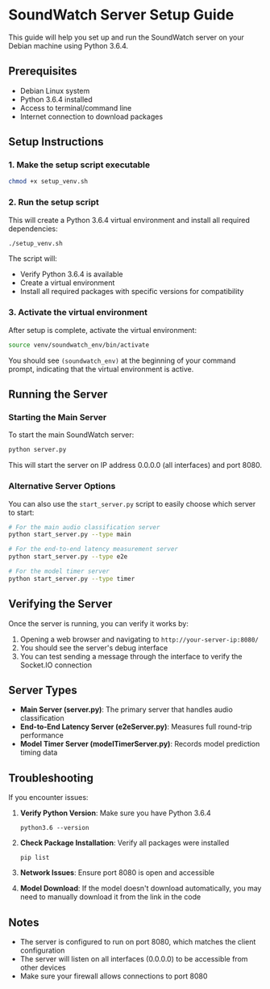 # SoundWatch Server Setup Guide

This guide will help you set up and run the SoundWatch server on your Debian machine using Python 3.6.4.

## Prerequisites

- Debian Linux system
- Python 3.6.4 installed
- Access to terminal/command line
- Internet connection to download packages

## Setup Instructions

### 1. Make the setup script executable

```bash
chmod +x setup_venv.sh
```

### 2. Run the setup script

This will create a Python 3.6.4 virtual environment and install all required dependencies:

```bash
./setup_venv.sh
```

The script will:
- Verify Python 3.6.4 is available
- Create a virtual environment
- Install all required packages with specific versions for compatibility

### 3. Activate the virtual environment

After setup is complete, activate the virtual environment:

```bash
source venv/soundwatch_env/bin/activate
```

You should see `(soundwatch_env)` at the beginning of your command prompt, indicating that the virtual environment is active.

## Running the Server

### Starting the Main Server

To start the main SoundWatch server:

```bash
python server.py
```

This will start the server on IP address 0.0.0.0 (all interfaces) and port 8080.

### Alternative Server Options

You can also use the `start_server.py` script to easily choose which server to start:

```bash
# For the main audio classification server
python start_server.py --type main

# For the end-to-end latency measurement server
python start_server.py --type e2e

# For the model timer server
python start_server.py --type timer
```

## Verifying the Server

Once the server is running, you can verify it works by:

1. Opening a web browser and navigating to `http://your-server-ip:8080/`
2. You should see the server's debug interface
3. You can test sending a message through the interface to verify the Socket.IO connection

## Server Types

- **Main Server (server.py)**: The primary server that handles audio classification
- **End-to-End Latency Server (e2eServer.py)**: Measures full round-trip performance
- **Model Timer Server (modelTimerServer.py)**: Records model prediction timing data

## Troubleshooting

If you encounter issues:

1. **Verify Python Version**: Make sure you have Python 3.6.4
    ```
    python3.6 --version
    ```

2. **Check Package Installation**: Verify all packages were installed
    ```
    pip list
    ```

3. **Network Issues**: Ensure port 8080 is open and accessible

4. **Model Download**: If the model doesn't download automatically, you may need to manually download it from the link in the code

## Notes

- The server is configured to run on port 8080, which matches the client configuration
- The server will listen on all interfaces (0.0.0.0) to be accessible from other devices
- Make sure your firewall allows connections to port 8080 